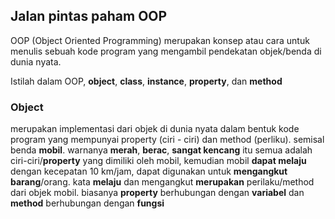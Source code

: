## Jalan pintas paham OOP

OOP (Object Oriented Programming) merupakan konsep atau cara untuk menulis sebuah kode program yang mengambil pendekatan objek/benda di dunia nyata.

Istilah dalam OOP, **object**, **class**, **instance**, **property**, dan **method**

### Object

merupakan implementasi dari objek di dunia nyata dalam bentuk kode program yang mempunyai property (ciri - ciri) dan method (perliku). semisal benda **mobil**. warnanya **merah**, **berac**, **sangat kencang** itu semua adalah ciri-ciri/**property** yang dimiliki oleh mobil, kemudian mobil **dapat melaju** dengan kecepatan 10 km/jam, dapat digunakan untuk **mengangkut barang**/orang. kata **melaju** dan mengangkut **merupakan** perilaku/method dari objek mobil. biasanya **property** berhubungan dengan **variabel** dan **method** berhubungan dengan **fungsi**